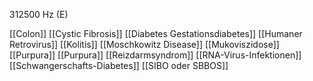 312500 Hz (E)

[[Colon]]
[[Cystic Fibrosis]]
[[Diabetes Gestationsdiabetes]]
[[Humaner Retrovirus]]
[[Kolitis]]
[[Moschkowitz Disease]]
[[Mukoviszidose]]
[[Purpura]]
[[Purpura]]
[[Reizdarmsyndrom]]
[[RNA-Virus-Infektionen]]
[[Schwangerschafts-Diabetes]]
[[SIBO oder SBBOS]]